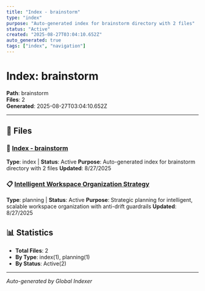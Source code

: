 ```yaml
---
title: "Index - brainstorm"
type: "index"
purpose: "Auto-generated index for brainstorm directory with 2 files"
status: "Active"
created: "2025-08-27T03:04:10.652Z"
auto_generated: true
tags: ["index", "navigation"]
---
```


# Index: brainstorm

**Path**: brainstorm  
**Files**: 2  
**Generated**: 2025-08-27T03:04:10.652Z  

---
## 📄 Files

### 📇 [Index - brainstorm](./INDEX.md)
**Type**: index | **Status**: Active
**Purpose**: Auto-generated index for brainstorm directory with 2 files
**Updated**: 8/27/2025

### 📋 [Intelligent Workspace Organization Strategy](./intelligent_workspace_organization.md)
**Type**: planning | **Status**: Active
**Purpose**: Strategic planning for intelligent, scalable workspace organization with anti-drift guardrails
**Updated**: 8/27/2025

## 📊 Statistics

- **Total Files**: 2
- **By Type**: index(1), planning(1)
- **By Status**: Active(2)

---

*Auto-generated by Global Indexer*
